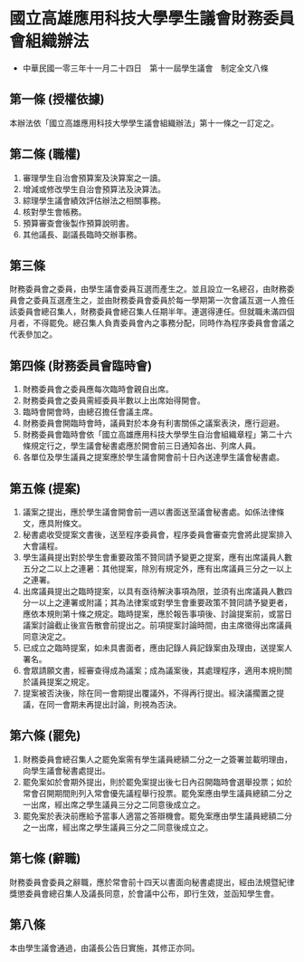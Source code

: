 # 國立高雄應用科技大學學生議會財務委員會組織辦法

* 中華民國一零三年十一月二十四日　第十一屆學生議會　制定全文八條

## 第一條 (授權依據)

本辦法依「國立高雄應用科技大學學生議會組織辦法」第十一條之一訂定之。

## 第二條 (職權)

1.   審理學生自治會預算案及決算案之一讀。
2.   增減或修改學生自治會預算法及決算法。
3.   綜理學生議會績效評估辦法之相關事務。
4.   核對學生會帳務。
5.   預算審查會後製作預算說明書。
6.   其他議長、副議長臨時交辦事務。

## 第三條

財務委員會之委員，由學生議會委員互選而產生之。並且設立一名總召，由財務委員會之委員互選產生之，並由財務委員會委員於每一學期第一次會議互選一人擔任該委員會總召集人，財務委員會總召集人任期半年。連選得連任。但就職未滿四個月者，不得罷免。總召集人負責委員會內之事務分配，同時作為程序委員會會議之代表參加之。

## 第四條 (財務委員會臨時會)

1.   財務委員會之委員應每次臨時會親自出席。
2.   財務委員會之委員需經委員半數以上出席始得開會。
3.   臨時會開會時，由總召擔任會議主席。
4.   財務委員會開臨時會時，議員對於本身有利害關係之議案表決，應行迴避。
5.   財務委員會臨時會依「國立高雄應用科技大學學生自治會組織章程」第二十六條規定行之，學生議會秘書處應於開會前三日通知各出、列席人員。
6.   各單位及學生議員之提案應於學生議會開會前十日內送達學生議會秘書處。

## 第五條 (提案)

1.   議案之提出，應於學生議會開會前一週以書面送至議會秘書處。如係法律條文，應具附條文。
2.   秘書處收受提案文書後，送至程序委員會，程序委員會審查完會將此提案排入大會議程。
3.   學生議員提出對於學生會重要政策不贊同請予變更之提案，應有出席議員人數五分之二以上之連暑：其他提案，除別有規定外，應有出席議員三分之一以上之連署。
4.   出席議員提出之臨時提案，以具有亟待解決事項為限，並須有出席議員人數四分一以上之連署或附議；其為法律案或對學生會重要政策不贊同請予變更者，應依本規則第十條之規定。臨時提案，應於報告事項後、討論提案前，或當日議案討論截止後宣告散會前提出之。前項提案討論時間，由主席徵得出席議員同意決定之。
5.   已成立之臨時提案，如未具書面者，應由記錄人員記錄案由及理由，送提案人署名。
6.   會眾請願文書，經審查得成為議案；成為議案後，其處理程序，適用本規則關於議員提案之規定。
7.   提案被否決後，除在同一會期提出覆議外，不得再行提出。經決議擱置之提議，在同一會期未再提出討論，則視為否決。

## 第六條 (罷免)

1.   財務委員會總召集人之罷免案需有學生議員總額二分之一之簽署並載明理由，向學生議會秘書處提出。
2.   罷免案如於會期外提出，則於罷免案提出後七日內召開臨時會選舉投票；如於常會召開期間則列入常會優先議程舉行投票。罷免案應由學生議員總額二分之一出席，經出席之學生議員三分之二同意後成立之。
3.   罷免案於表決前應給予當事人適當之答辯機會。罷免案應由學生議員總額二分之一出席，經出席之學生議員三分之二同意後成立之。

## 第七條 (辭職)

財務委員會委員之辭職，應於常會前十四天以書面向秘書處提出，經由法規暨紀律獎懲委員會總召集人及議長同意，於會議中公布，即行生效，並函知學生會。

## 第八條

本由學生議會通過，由議長公告日實施，其修正亦同。